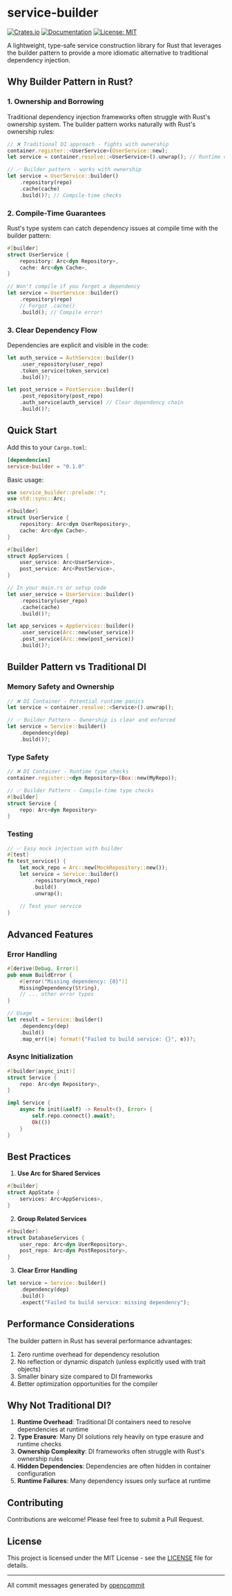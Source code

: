 # service-builder

[![Crates.io](https://img.shields.io/crates/v/service-builder.svg)](https://crates.io/crates/service-builder)
[![Documentation](https://docs.rs/service-builder/badge.svg)](https://docs.rs/service-builder)
[![License: MIT](https://img.shields.io/badge/License-MIT-yellow.svg)](https://opensource.org/licenses/MIT)

A lightweight, type-safe service construction library for Rust that leverages the builder pattern to provide a more idiomatic alternative to traditional dependency injection.

## Why Builder Pattern in Rust?

### 1. Ownership and Borrowing
Traditional dependency injection frameworks often struggle with Rust's ownership system. The builder pattern works naturally with Rust's ownership rules:

```rust
// ❌ Traditional DI approach - fights with ownership
container.register::<UserService>(UserService::new);
let service = container.resolve::<UserService>().unwrap(); // Runtime checks

// ✅ Builder pattern - works with ownership
let service = UserService::builder()
    .repository(repo)
    .cache(cache)
    .build()?; // Compile-time checks
```

### 2. Compile-Time Guarantees
Rust's type system can catch dependency issues at compile time with the builder pattern:

```rust
#[builder]
struct UserService {
    repository: Arc<dyn Repository>,
    cache: Arc<dyn Cache>,
}

// Won't compile if you forget a dependency
let service = UserService::builder()
    .repository(repo)
    // Forgot .cache()
    .build(); // Compile error!
```

### 3. Clear Dependency Flow
Dependencies are explicit and visible in the code:

```rust
let auth_service = AuthService::builder()
    .user_repository(user_repo)
    .token_service(token_service)
    .build()?;

let post_service = PostService::builder()
    .post_repository(post_repo)
    .auth_service(auth_service) // Clear dependency chain
    .build()?;
```

## Quick Start

Add this to your `Cargo.toml`:
```toml
[dependencies]
service-builder = "0.1.0"
```

Basic usage:
```rust
use service_builder::prelude::*;
use std::sync::Arc;

#[builder]
struct UserService {
    repository: Arc<dyn UserRepository>,
    cache: Arc<dyn Cache>,
}

#[builder]
struct AppServices {
    user_service: Arc<UserService>,
    post_service: Arc<PostService>,
}

// In your main.rs or setup code
let user_service = UserService::builder()
    .repository(user_repo)
    .cache(cache)
    .build()?;

let app_services = AppServices::builder()
    .user_service(Arc::new(user_service))
    .post_service(Arc::new(post_service))
    .build()?;
```

## Builder Pattern vs Traditional DI

### Memory Safety and Ownership
```rust
// ❌ DI Container - Potential runtime panics
let service = container.resolve::<Service>().unwrap();

// ✅ Builder Pattern - Ownership is clear and enforced
let service = Service::builder()
    .dependency(dep)
    .build()?;
```

### Type Safety
```rust
// ❌ DI Container - Runtime type checks
container.register::<dyn Repository>(Box::new(MyRepo));

// ✅ Builder Pattern - Compile-time type checks
#[builder]
struct Service {
    repo: Arc<dyn Repository>
}
```

### Testing
```rust
// ✅ Easy mock injection with builder
#[test]
fn test_service() {
    let mock_repo = Arc::new(MockRepository::new());
    let service = Service::builder()
        .repository(mock_repo)
        .build()
        .unwrap();
    
    // Test your service
}
```

## Advanced Features

### Error Handling
```rust
#[derive(Debug, Error)]
pub enum BuildError {
    #[error("Missing dependency: {0}")]
    MissingDependency(String),
    // ... other error types
}

// Usage
let result = Service::builder()
    .dependency(dep)
    .build()
    .map_err(|e| format!("Failed to build service: {}", e))?;
```

### Async Initialization
```rust
#[builder(async_init)]
struct Service {
    repo: Arc<dyn Repository>,
}

impl Service {
    async fn init(&self) -> Result<(), Error> {
        self.repo.connect().await?;
        Ok(())
    }
}
```

## Best Practices

1. **Use Arc for Shared Services**
```rust
#[builder]
struct AppState {
    services: Arc<AppServices>,
}
```

2. **Group Related Services**
```rust
#[builder]
struct DatabaseServices {
    user_repo: Arc<dyn UserRepository>,
    post_repo: Arc<dyn PostRepository>,
}
```

3. **Clear Error Handling**
```rust
let service = Service::builder()
    .dependency(dep)
    .build()
    .expect("Failed to build service: missing dependency");
```

## Performance Considerations

The builder pattern in Rust has several performance advantages:

1. Zero runtime overhead for dependency resolution
2. No reflection or dynamic dispatch (unless explicitly used with trait objects)
3. Smaller binary size compared to DI frameworks
4. Better optimization opportunities for the compiler

## Why Not Traditional DI?

1. **Runtime Overhead**: Traditional DI containers need to resolve dependencies at runtime
2. **Type Erasure**: Many DI solutions rely heavily on type erasure and runtime checks
3. **Ownership Complexity**: DI frameworks often struggle with Rust's ownership rules
4. **Hidden Dependencies**: Dependencies are often hidden in container configuration
5. **Runtime Failures**: Many dependency issues only surface at runtime

## Contributing

Contributions are welcome! Please feel free to submit a Pull Request.

## License

This project is licensed under the MIT License - see the [LICENSE](LICENSE) file for details.

--------------------
All commit messages generated by [opencommit](https://github.com/di-sukharev/opencommit)